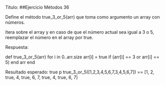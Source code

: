 Título:
##Ejercicio Métodos 36

Define el método true_3_or_5(arr) que toma como argumento un array con números.

Itera sobre el array y en caso de que el número actual sea igual a 3 o 5, reemplazar el número en el array por true.

Respuesta:

def true_3_or_5(arr)
    for i in 0..arr.size
        arr[i] = true if (arr[i] == 3 or arr[i] == 5)
    end
    arr
end

Resultado esperado: true
p true_3_or_5([1,2,3,4,5,6,7,3,4,5,6,7]) == [1, 2, true, 4, true, 6, 7, true, 4, true, 6, 7]